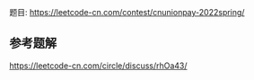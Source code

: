 
题目:
https://leetcode-cn.com/contest/cnunionpay-2022spring/

## 参考题解
https://leetcode-cn.com/circle/discuss/rhOa43/

